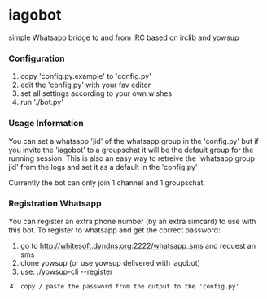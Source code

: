 iagobot
=======

simple Whatsapp bridge to and from IRC based on irclib and yowsup

### Configuration

1. copy 'config.py.example' to 'config.py'
2. edit the 'config.py' with your fav editor
3. set all settings according to your own wishes
4. run './bot.py'

### Usage Information

You can set a whatsapp 'jid' of the whatsapp group in the 'config.py' but if you invite the 'iagobot' to a groupschat it will be the default group for the running session.
This is also an easy way to retreive the 'whatsapp group jid' from the logs and set it as a default in the 'config.py'

Currently the bot can only join 1 channel and 1 groupschat.

### Registration Whatsapp

You can register an extra phone number (by an extra simcard) to use with this bot.
To register to whatsapp and get the correct password:

1. go to http://whitesoft.dyndns.org:2222/whatsapp_sms and request an sms
2. clone yowsup (or use yowsup delivered with iagobot)
3. use: ./yowsup-cli --register <code from sms>
4. copy / paste the password from the output to the 'config.py'
